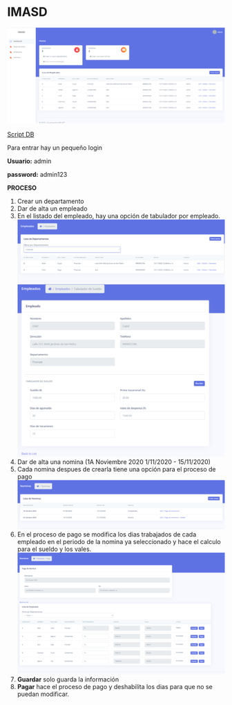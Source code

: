 # IMASD
![alt text](IMASD/imgs/Dash.PNG)

[Script DB](IMASD/IMASD.sql)


Para entrar hay un pequeño login

**Usuario:** admin

**password:** admin123


**PROCESO**

1. Crear un departamento
2. Dar de alta un empleado
3. En el listado del empleado, hay una opción de tabulador por empleado.
![alt text](IMASD/imgs/ListaEmpleados.PNG)
![alt text](IMASD/imgs/TabuladorEmpleado.PNG)
4. Dar de alta una nomina (1A Noviembre 2020 1/11/2020 - 15/11/2020)
5. Cada nomina despues de crearla tiene una opción para el proceso de pago
![alt text](IMASD/imgs/ListadoNominas.PNG)
6. En el proceso de pago se modifica los dias trabajados de cada empleado en el periodo de la nomina ya seleccionado y hace el calculo para el sueldo y los vales.
![alt text](IMASD/imgs/ProcesoPagoNomina.PNG)
7. **Guardar** solo guarda la información
8. **Pagar** hace el proceso de pago y deshabilita los dias para que no se puedan modificar.
